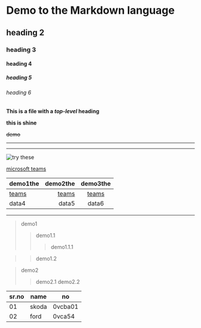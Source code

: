 # Demo to the Markdown language

## heading 2

### heading 3 

#### heading 4

##### heading 5

###### heading 6

**This is a file with a *top-level* heading**

__this is shine__  

~~demo~~

---
___


![try these](https://cdn.pixabay.com/photo/2015/04/23/22/00/tree-736885__480.jpg)

[microsoft teams](https://teams.microsoft.com)

|demo1the | demo2the |demo3the |
|:--- | ---: | :---:|
|[teams](https://teams.microsoft.com)|[teams](https://teams.microsoft.com)|[teams](https://teams.microsoft.com)|
|data4|data5|data6|
___

>demo1
>>demo1.1
>>>demo1.1.1

>>demo1.2

>demo2
>>demo2.1
>>demo2.2

|sr.no|name|no
|-- |---|---|
|01|skoda|0vcba01|
|02|ford|0vca54|

